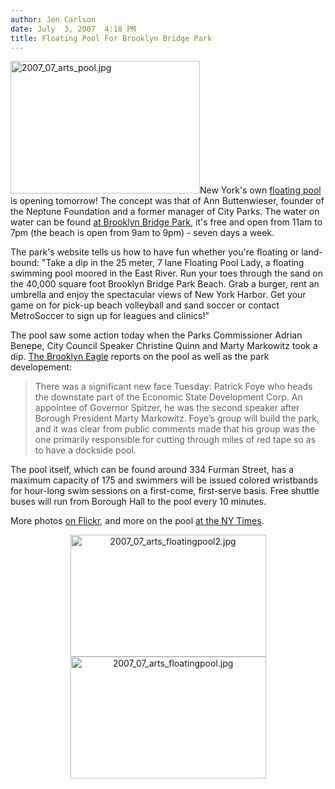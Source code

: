 ```yaml
---
author: Jen Carlson
date: July  3, 2007  4:18 PM
title: Floating Pool For Brooklyn Bridge Park
---
```


<p><img alt="2007_07_arts_pool.jpg" src="https://web.archive.org/web/20110629203854im_/http://gothamist.com/attachments/arts_jen/2007_07_arts_pool.jpg" width="303" height="212" class="right">New York&apos;s own <a href="https://web.archive.org/web/20110629203854/http://www.floatingpool.org/">floating pool</a> is opening tomorrow! The concept was that of Ann Buttenwieser, founder of the Neptune Foundation and a former manager of City Parks. The water on water can be found <a href="https://web.archive.org/web/20110629203854/http://www.brooklynbridgepark.org/index.cfm?objectid=0CCA838D-FF00-454A-641B0376A606096D">at Brooklyn Bridge Park</a>, it&apos;s free and open from 11am to 7pm (the beach is open from 9am to 9pm) - seven days a week. </p>

<p>The park&apos;s website tells us how to have fun whether you&apos;re floating or land-bound: &quot;Take a dip in the 25 meter, 7 lane Floating Pool Lady, a floating swimming pool moored in the East River. Run your toes through the sand on the 40,000 square foot Brooklyn Bridge Park Beach. Grab a burger, rent an umbrella and enjoy the spectacular views of New York Harbor. Get your game on for pick-up beach volleyball and sand soccer or contact MetroSoccer to sign up for leagues and clinics!&quot;</p>

<p>The pool saw some action today when the Parks Commissioner Adrian Benepe, City Council Speaker Christine Quinn and Marty Markowitz took a dip. <a href="https://web.archive.org/web/20110629203854/http://www.brooklyneagle.com/categories/category.php?category_id=27&amp;id=13873">The Brooklyn Eagle</a> reports on the pool as well as the park developement: </p>

<blockquote>There was a significant new face Tuesday: Patrick Foye who heads the downstate part of the Economic State Development Corp. An appointee of Governor Spitzer, he was the second speaker after Borough President Marty Markowitz. Foye&#x2019;s group will build the park, and it was clear from public comments made that his group was the one primarily responsible for cutting through miles of red tape so as to have a dockside pool.</blockquote>

<p>The pool itself, which can be found around 334 Furman Street, has a maximum capacity of 175 and swimmers will be issued colored wristbands for hour-long swim sessions on a first-come, first-serve basis. Free shuttle buses will run from Borough Hall to the pool every 10 minutes.</p>

<p>More photos <a href="https://web.archive.org/web/20110629203854/http://www.flickr.com/search/?s=rec&amp;w=all&amp;q=%22floating+pool%22+brooklyn&amp;m=text">on Flickr</a>, and more on the pool <a href="https://web.archive.org/web/20110629203854/http://www.nytimes.com/2007/06/30/nyregion/30pool.html">at the NY Times</a>. </p>

<p align="center"><img alt="2007_07_arts_floatingpool2.jpg" src="https://web.archive.org/web/20110629203854im_/http://gothamist.com/attachments/arts_jen/2007_07_arts_floatingpool2.jpg" width="313" height="195"><img alt="2007_07_arts_floatingpool.jpg" src="https://web.archive.org/web/20110629203854im_/http://gothamist.com/attachments/arts_jen/2007_07_arts_floatingpool.jpg" width="313" height="195"></p><p></p>